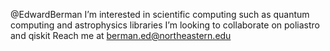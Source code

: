 @EdwardBerman
I’m interested in scientific computing such as quantum computing and astrophysics libraries
I’m looking to collaborate on poliastro and qiskit
Reach me at berman.ed@northeastern.edu

<!---
EdwardBerman/EdwardBerman is a ✨ special ✨ repository because its `README.md` (this file) appears on your GitHub profile.
You can click the Preview link to take a look at your changes.
--->

